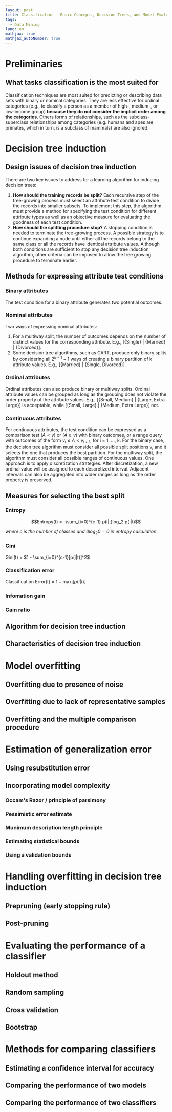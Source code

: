 ```yaml
---
layout: post
title: Classification - Basic Concepts, Decision Trees, and Model Evaluation
tags: 
  - Data Mining
lang: en
mathjax: true
mathjax_autoNumber: true
---
```



# Preliminaries
## What tasks classification is the most suited for
Classification techniques are most suited for predicting or describing data sets with binary or nominal categories. They are less effective for ordinal categories (e.g., to classify a person as a member of high-, medium-, or low-income group) **because they do not consider the implicit order among the categories**.
Others forms of relationships, such as the subclass-superclass relationships among categories (e.g. humans and apes are primates, which in turn, is a subclass of mammals) are also ignored.
# Decision tree induction
## Design issues of decision tree induction
There are two key issues to address for a learning algorithm for inducing decision trees:
 1. **How should the training records be split?** Each recursive step of the tree-growing process must select an attribute test condition to divide the records into smaller subsets. To implement this step, the algorithm must provide a method for specifying the test condition for different attribute types as well as an objective measure for evaluating the goodness of each test condition.
 2. **How should the splitting procedure stop?** A stopping condition is needed to terminate the tree-growing process. A possible strategy is to continue expanding a node until either all the records belong to the same class or all the records have identical attribute values. Although both conditions are sufficient to stop any decision tree induction algorithm, other criteria can be imposed to allow the tree growing procedure to terminate earlier.
## Methods for expressing attribute test conditions
### Binary attributes
The test condition for a binary attribute generates two potential outcomes.
### Nominal attributes
Two ways of expressing nominal attributes:
 1. For a multiway split, the number of outcomes depends on the number of distinct values for the corresponding attribute. E.g., [{Single} | {Married} | {Divorced}].
 2. Some decision tree algorithms, such as CART, produce only binary splits by considering all $2^{k-1} - 1$ ways of creating a binary partition of k attribute values. E.g., [{Married} | {Single, Divorced}].
### Ordinal attributes
Ordinal attributes can also produce binary or multiway splits. Ordinal attribute values can be grouped as long as the grouping does not violate the order property of the attribute values. E.g., [{Small, Medium} | {Large, Extra Large}] is acceptable, while [{Small, Large} | {Medium, Extra Large}] not.
### Continuous attributes
For continuous attributes, the test condition can be expressed as a comparison test ($A \lt v$) or ($A \ge v$) with binary outcomes, or a range query with outcomes of the form $v_{i} \le A \lt v_{i+1}$, for i = 1, ..., k.
For the binary case, the decision tree algorithm must consider all possible split positions v, and it selects the one that produces the best partition.
For the multiway split, the algorithm must consider all possible ranges of continuous values. One approach is to apply discretization strategies. After discretization, a new ordinal value will be assigned to each descretized interval. Adjacent intervals can also be aggregated into wider ranges as long as the order property is preserved.
## Measures for selecting the best split
### Entropy
$$Entropy(t) = -\sum_{i=0}^{c-1} p(i|t)log_2 p(i|t)$$

*where c is the number of classes and $0log_2 0 = 0$ in entropy calculation.*
### Gini
Gini(t) = $1 - \sum_{i=0}^{c-1}[p(i|t)]^2$
### Classification error
Classification Error(t) = $1 - \max_{i}{[p(i|t)]}$
### Infomation gain

### Gain ratio




## Algorithm for decision tree induction
## Characteristics of decision tree induction


# Model overfitting
## Overfitting due to presence of noise
## Overfitting due to lack of representative samples
## Overfitting and the multiple comparison procedure




# Estimation of generalization error
## Using resubstitution error
## Incorporating model complexity
### Occam's Razor / principle of parsimony
### Pessimistic error estimate
### Munimum description length principle
### Estimating statistical bounds
### Using a validation bounds


# Handling overfitting in decision tree induction
## Prepruning (early stopping rule)
## Post-pruning

# Evaluating the performance of a classifier
## Holdout method
## Random sampling
## Cross validation
## Bootstrap


# Methods for comparing classifiers
## Estimating a confidence interval for accuracy
## Comparing the performance of two models
## Comparing the performance of two classifiers

<!--stackedit_data:
eyJoaXN0b3J5IjpbLTcxNTU5NDA3OV19
-->

